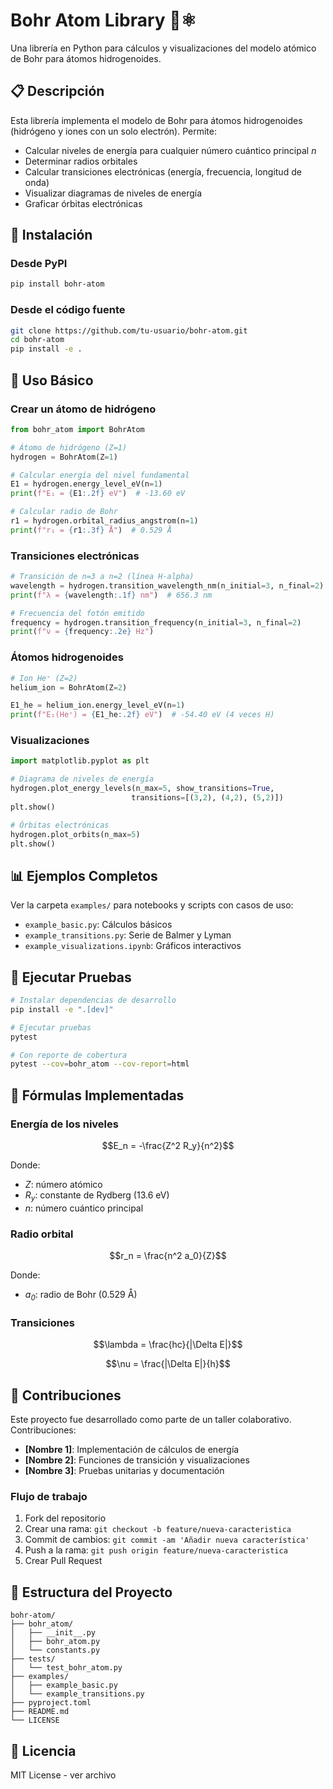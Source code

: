 # Bohr Atom Library 🔬⚛️

Una librería en Python para cálculos y visualizaciones del modelo atómico de Bohr para átomos hidrogenoides.

## 📋 Descripción

Esta librería implementa el modelo de Bohr para átomos hidrogenoides (hidrógeno y iones con un solo electrón). Permite:

- Calcular niveles de energía para cualquier número cuántico principal *n*
- Determinar radios orbitales
- Calcular transiciones electrónicas (energía, frecuencia, longitud de onda)
- Visualizar diagramas de niveles de energía
- Graficar órbitas electrónicas

## 🚀 Instalación

### Desde PyPI

```bash
pip install bohr-atom
```

### Desde el código fuente

```bash
git clone https://github.com/tu-usuario/bohr-atom.git
cd bohr-atom
pip install -e .
```

## 📖 Uso Básico

### Crear un átomo de hidrógeno

```python
from bohr_atom import BohrAtom

# Átomo de hidrógeno (Z=1)
hydrogen = BohrAtom(Z=1)

# Calcular energía del nivel fundamental
E1 = hydrogen.energy_level_eV(n=1)
print(f"E₁ = {E1:.2f} eV")  # -13.60 eV

# Calcular radio de Bohr
r1 = hydrogen.orbital_radius_angstrom(n=1)
print(f"r₁ = {r1:.3f} Å")  # 0.529 Å
```

### Transiciones electrónicas

```python
# Transición de n=3 a n=2 (línea H-alpha)
wavelength = hydrogen.transition_wavelength_nm(n_initial=3, n_final=2)
print(f"λ = {wavelength:.1f} nm")  # 656.3 nm

# Frecuencia del fotón emitido
frequency = hydrogen.transition_frequency(n_initial=3, n_final=2)
print(f"ν = {frequency:.2e} Hz")
```

### Átomos hidrogenoides

```python
# Ion He⁺ (Z=2)
helium_ion = BohrAtom(Z=2)

E1_he = helium_ion.energy_level_eV(n=1)
print(f"E₁(He⁺) = {E1_he:.2f} eV")  # -54.40 eV (4 veces H)
```

### Visualizaciones

```python
import matplotlib.pyplot as plt

# Diagrama de niveles de energía
hydrogen.plot_energy_levels(n_max=5, show_transitions=True, 
                           transitions=[(3,2), (4,2), (5,2)])
plt.show()

# Órbitas electrónicas
hydrogen.plot_orbits(n_max=5)
plt.show()
```

## 📊 Ejemplos Completos

Ver la carpeta `examples/` para notebooks y scripts con casos de uso:

- `example_basic.py`: Cálculos básicos
- `example_transitions.py`: Serie de Balmer y Lyman
- `example_visualizations.ipynb`: Gráficos interactivos

## 🧪 Ejecutar Pruebas

```bash
# Instalar dependencias de desarrollo
pip install -e ".[dev]"

# Ejecutar pruebas
pytest

# Con reporte de cobertura
pytest --cov=bohr_atom --cov-report=html
```

## 📐 Fórmulas Implementadas

### Energía de los niveles

$$E_n = -\frac{Z^2 R_y}{n^2}$$

Donde:
- *Z*: número atómico
- *R<sub>y</sub>*: constante de Rydberg (13.6 eV)
- *n*: número cuántico principal

### Radio orbital

$$r_n = \frac{n^2 a_0}{Z}$$

Donde:
- *a<sub>0</sub>*: radio de Bohr (0.529 Å)

### Transiciones

$$\lambda = \frac{hc}{|\Delta E|}$$

$$\nu = \frac{|\Delta E|}{h}$$

## 🤝 Contribuciones

Este proyecto fue desarrollado como parte de un taller colaborativo. Contribuciones:

- **[Nombre 1]**: Implementación de cálculos de energía
- **[Nombre 2]**: Funciones de transición y visualizaciones
- **[Nombre 3]**: Pruebas unitarias y documentación

### Flujo de trabajo

1. Fork del repositorio
2. Crear una rama: `git checkout -b feature/nueva-caracteristica`
3. Commit de cambios: `git commit -am 'Añadir nueva característica'`
4. Push a la rama: `git push origin feature/nueva-caracteristica`
5. Crear Pull Request

## 📝 Estructura del Proyecto

```
bohr-atom/
├── bohr_atom/
│   ├── __init__.py
│   ├── bohr_atom.py
│   └── constants.py
├── tests/
│   └── test_bohr_atom.py
├── examples/
│   ├── example_basic.py
│   └── example_transitions.py
├── pyproject.toml
├── README.md
└── LICENSE
```

## 📄 Licencia

MIT License - ver archivo